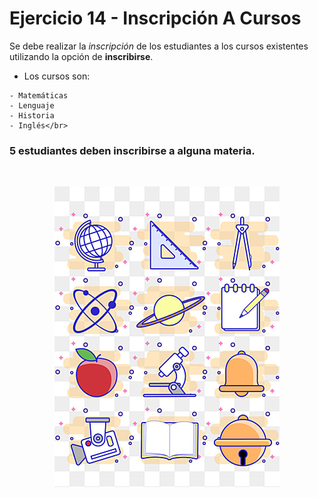 # Ejercicio 14 - Inscripción A Cursos

Se debe realizar la *inscripción* de los estudiantes
a los cursos existentes utilizando la opción de
**inscribirse**.</br>

- Los cursos son:
```
- Matemáticas
- Lenguaje
- Historia
- Inglés</br>
```
### 5 estudiantes deben inscribirse a alguna materia.
 </br>
 <p align="center">
    <img src="https://github.com/AleS900/prueba/blob/master/assets/pngtree-school-supplies-icon-pictures-image_2289912.jpg" />
 </p>
